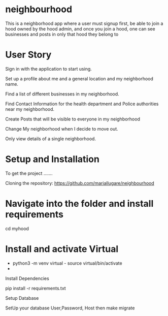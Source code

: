 # neighbourhood
This is a neighborhood app where a user must signup first, be able to join a hood owned by the hood admin, and once you join a hood, one can see businesses and posts in only that hood they belong to

# User Story
Sign in with the application to start using.

Set up a profile about me and a general location and my neighborhood name.

Find a list of different businesses in my neighborhood.

Find Contact Information for the health department and Police authorities near my neighborhood.

Create Posts that will be visible to everyone in my neighborhood

Change My neighborhood when I decide to move out.

Only view details of a single neighborhood.

# Setup and Installation
To get the project .......

Cloning the repository:
https://github.com/mariallugare/neighbourhood

# Navigate into the folder and install requirements
cd myhood 
# Install and activate Virtual

- python3 -m venv virtual - source virtual/bin/activate  
- 
Install Dependencies

pip install -r requirements.txt 

Setup Database

SetUp your database User,Password, Host then make migrate

